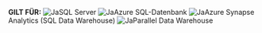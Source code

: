 <Token>**GILT FÜR:** ![Ja](media/yes-icon.png)SQL Server ![Ja](media/yes-icon.png)Azure SQL-Datenbank ![Ja](media/yes-icon.png)Azure Synapse Analytics (SQL Data Warehouse) ![Ja](media/yes-icon.png)Parallel Data Warehouse </Token>

